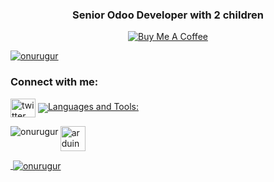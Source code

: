 <h3 align="center">Senior Odoo Developer with 2 children</h3>
<p align="center">
  <a href="https://buymeacoffee.com/onurugur" target="_blank">
    <img src="https://img.shields.io/badge/Buy%20Me%20A%20Coffee-FFDD00?style=for-the-badge&logo=buy-me-a-coffee&logoColor=black" alt="Buy Me A Coffee">
  </a>
</p>
<p align="left"> <a href="https://github.com/ryo-ma/github-profile-trophy"><img src="https://github-profile-trophy.vercel.app/?username=onurugur" alt="onurugur" /></a> </p>

<h3 align="left">Connect with me:</h3>
<p align="left">
<a href="https://twitter.com/onur_code" target="blank"><img align="center" src="https://raw.githubusercontent.com/rahuldkjain/github-profile-readme-generator/master/src/images/icons/Social/twitter.svg" alt="twitter" height="30" width="40" /></a>
<a href="https://linkedin.com/in/aonurugur" target="blank"><img align="center" src="https://raw.githubusercontent.com/rahuldkjain/github-profile-readme-generator/master/src/images/icons/Social/linked[...]</p>

<h3 align="left">Languages and Tools:</h3>
<p align="left"> <a href="https://www.arduino.cc/" target="_blank" rel="noreferrer"> <img src="https://cdn.worldvectorlogo.com/logos/arduino-1.svg" alt="arduino" width="40" height="40"/> </a> <a href=[...]

<p><img align="left" src="https://github-readme-stats.vercel.app/api/top-langs?username=onurugur&show_icons=true&locale=en&layout=compact" alt="onurugur" /></p>

<p>&nbsp;<img align="center" src="https://github-readme-stats.vercel.app/api?username=onurugur&show_icons=true&locale=en" alt="onurugur" /></p>
